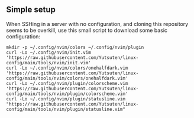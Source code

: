 ## Simple setup

When SSHing in a server with no configuration,
and cloning this repository seems to be overkill,
use this small script to download some basic configuration:

```shell
mkdir -p ~/.config/nvim/colors ~/.config/nvim/plugin
curl -Lo ~/.config/nvim/init.vim 'https://raw.githubusercontent.com/Yutsuten/linux-config/main/tools/nvim/init.vim'
curl -Lo ~/.config/nvim/colors/onehalfdark.vim 'https://raw.githubusercontent.com/Yutsuten/linux-config/main/tools/nvim/colors/onehalfdark.vim'
curl -Lo ~/.config/nvim/plugin/colorscheme.vim 'https://raw.githubusercontent.com/Yutsuten/linux-config/main/tools/nvim/plugin/colorscheme.vim'
curl -Lo ~/.config/nvim/plugin/statusline.vim "https://raw.githubusercontent.com/Yutsuten/linux-config/main/tools/nvim/plugin/statusline.vim"
```
